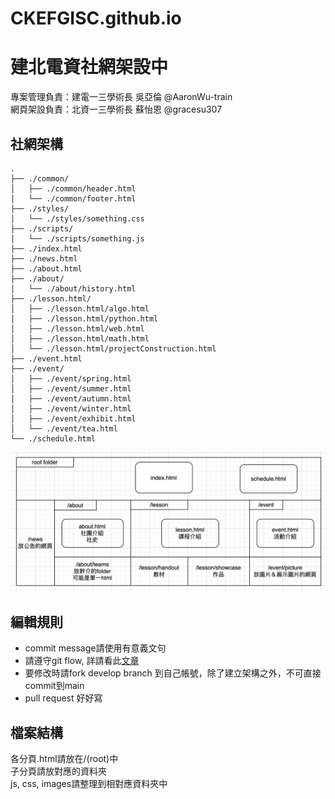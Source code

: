 # CKEFGISC.github.io
# 建北電資社網架設中
專案管理負責：建電一三學術長 吳亞倫 @AaronWu-train <br>
網頁架設負責：北資一三學術長 蘇怡恩 @gracesu307   <br>

## 社網架構
```
.
├── ./common/
│   ├── ./common/header.html
│   └── ./common/footer.html
├── ./styles/
│   └── ./styles/something.css
├── ./scripts/
│   └── ./scripts/something.js
├── ./index.html
├── ./news.html
├── ./about.html
├── ./about/
│   └── ./about/history.html
├── ./lesson.html/
│   ├── ./lesson.html/algo.html
│   ├── ./lesson.html/python.html
│   ├── ./lesson.html/web.html
│   ├── ./lesson.html/math.html
│   └── ./lesson.html/projectConstruction.html
├── ./event.html
├── ./event/
│   ├── ./event/spring.html
│   ├── ./event/summer.html
│   ├── ./event/autumn.html
│   ├── ./event/winter.html
│   ├── ./event/exhibit.html
│   └── ./event/tea.html
└── ./schedule.html
```

![image](images/社網架構.png)

## 編輯規則
* commit message請使用有意義文句
* 請遵守git flow, 詳請看此[文章](https://ithelp.ithome.com.tw/articles/10227605)
* 要修改時請fork develop branch 到自己帳號，除了建立架構之外，不可直接commit到main
* pull request 好好寫

## 檔案結構
各分頁.html請放在/(root)中 <br>
子分頁請放對應的資料夾 <br>
js, css, images請整理到相對應資料夾中 <br>
